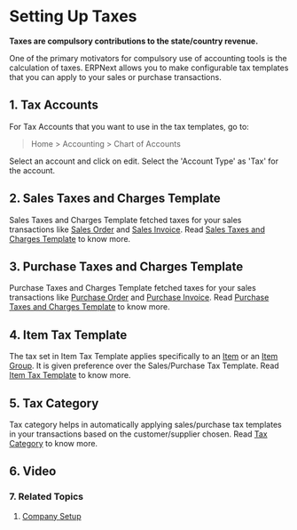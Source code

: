 
# Setting Up Taxes


**Taxes are compulsory contributions to the state/country revenue.**


One of the primary motivators for compulsory use of accounting tools is the
calculation of taxes. ERPNext allows you to make configurable tax templates that you can apply to your sales or
purchase transactions.


## 1. Tax Accounts


For Tax Accounts that you want to use in the tax templates, go to:



> 
> Home > Accounting > Chart of Accounts
> 
> 
> 


Select an account and click on edit. Select the 'Account Type' as 'Tax' for the account.


## 2. Sales Taxes and Charges Template


Sales Taxes and Charges Template fetched taxes for your sales transactions like [Sales Order](/docs/en/selling/sales-order) and [Sales Invoice](/docs/en/accounts/sales-invoice).
Read [Sales Taxes and Charges Template](/docs/en/selling/sales-taxes-and-charges-template) to know more.


## 3. Purchase Taxes and Charges Template


Purchase Taxes and Charges Template fetched taxes for your sales transactions like [Purchase Order](/docs/en/buying/purchase-order) and [Purchase Invoice](/docs/en/accounts/purchase-invoice).
Read [Purchase Taxes and Charges Template](/docs/en/buying/purchase-taxes-and-charges-template) to know more.


## 4. Item Tax Template


The tax set in Item Tax Template applies specifically to an [Item](/docs/en/stock/item) or an [Item Group](/docs/en/stock/item-group). It is given preference over the Sales/Purchase Tax Template.
Read [Item Tax Template](/docs/en/accounts/item-tax-template) to know more.


## 5. Tax Category


Tax category helps in automatically applying sales/purchase tax templates in your transactions based on the customer/supplier chosen.
Read [Tax Category](/docs/en/accounts/tax-category) to know more.


## 6. Video








### 7. Related Topics


1. [Company Setup](/docs/en/setting-up/company-setup)


